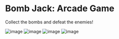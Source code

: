 # Bomb Jack: Arcade Game

Collect the bombs and defeat the enemies!

![image](https://github.com/user-attachments/assets/fac01414-e545-4423-ad3d-6d2b372e4274)
![image](https://github.com/user-attachments/assets/72aa2a84-792a-41a4-9332-d83cb32d6922)
![image](https://github.com/user-attachments/assets/1d16850d-65ee-47ac-acfd-760d19cb86f1)
![image](https://github.com/user-attachments/assets/878818b1-ad61-407e-bed4-5eb32cf99eb8)


